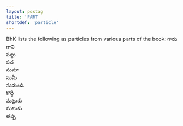 ```yaml
---
layout: postag
title: 'PART'
shortdef: 'particle'
---
```


BhK lists the following as particles from various parts of the book:
గారు  
గాని   
పట్టు   
పద   
సుమా   
సుమీ   
సుమండీ   
కొద్దీ   
మట్టుకు  
మటుకు   
తప్ప  
